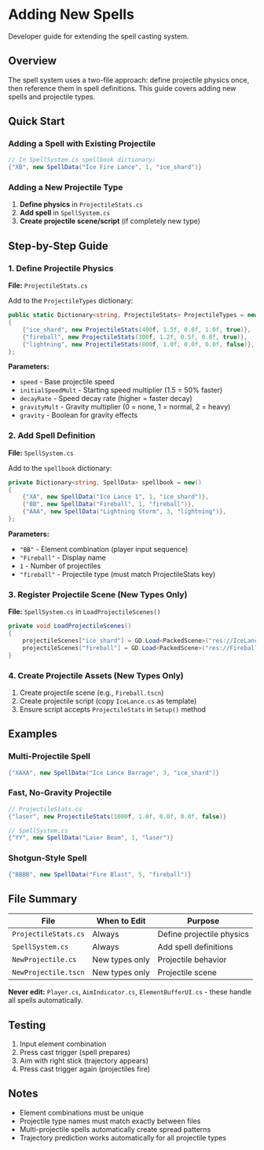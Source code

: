 # Adding New Spells

Developer guide for extending the spell casting system.

## Overview

The spell system uses a two-file approach: define projectile physics once, then reference them in spell definitions. This guide covers adding new spells and projectile types.

## Quick Start

### Adding a Spell with Existing Projectile

```csharp
// In SpellSystem.cs spellbook dictionary:
{"XB", new SpellData("Ice Fire Lance", 1, "ice_shard")}
```

### Adding a New Projectile Type

1. **Define physics** in `ProjectileStats.cs`
2. **Add spell** in `SpellSystem.cs`
3. **Create projectile scene/script** (if completely new type)

## Step-by-Step Guide

### 1. Define Projectile Physics

**File:** `ProjectileStats.cs`

Add to the `ProjectileTypes` dictionary:

```csharp
public static Dictionary<string, ProjectileStats> ProjectileTypes = new()
{
    {"ice_shard", new ProjectileStats(400f, 1.5f, 0.8f, 1.0f, true)},
    {"fireball", new ProjectileStats(300f, 1.2f, 0.5f, 0.8f, true)},
    {"lightning", new ProjectileStats(800f, 1.0f, 0.0f, 0.0f, false)},
};
```

**Parameters:**

- `speed` - Base projectile speed
- `initialSpeedMult` - Starting speed multiplier (1.5 = 50% faster)
- `decayRate` - Speed decay rate (higher = faster decay)
- `gravityMult` - Gravity multiplier (0 = none, 1 = normal, 2 = heavy)
- `gravity` - Boolean for gravity effects

### 2. Add Spell Definition

**File:** `SpellSystem.cs`

Add to the `spellbook` dictionary:

```csharp
private Dictionary<string, SpellData> spellbook = new()
{
    {"XA", new SpellData("Ice Lance 1", 1, "ice_shard")},
    {"BB", new SpellData("Fireball", 1, "fireball")},
    {"AAA", new SpellData("Lightning Storm", 3, "lightning")},
};
```

**Parameters:**

- `"BB"` - Element combination (player input sequence)
- `"Fireball"` - Display name
- `1` - Number of projectiles
- `"fireball"` - Projectile type (must match ProjectileStats key)

### 3. Register Projectile Scene (New Types Only)

**File:** `SpellSystem.cs` in `LoadProjectileScenes()`

```csharp
private void LoadProjectileScenes()
{
    projectileScenes["ice_shard"] = GD.Load<PackedScene>("res://IceLance.tscn");
    projectileScenes["fireball"] = GD.Load<PackedScene>("res://Fireball.tscn");
}
```

### 4. Create Projectile Assets (New Types Only)

1. Create projectile scene (e.g., `Fireball.tscn`)
2. Create projectile script (copy `IceLance.cs` as template)
3. Ensure script accepts `ProjectileStats` in `Setup()` method

## Examples

### Multi-Projectile Spell

```csharp
{"XAXA", new SpellData("Ice Lance Barrage", 3, "ice_shard")}
```

### Fast, No-Gravity Projectile

```csharp
// ProjectileStats.cs
{"laser", new ProjectileStats(1000f, 1.0f, 0.0f, 0.0f, false)}

// SpellSystem.cs
{"YY", new SpellData("Laser Beam", 1, "laser")}
```

### Shotgun-Style Spell

```csharp
{"BBBB", new SpellData("Fire Blast", 5, "fireball")}
```

## File Summary

| File                 | When to Edit   | Purpose                   |
| -------------------- | -------------- | ------------------------- |
| `ProjectileStats.cs` | Always         | Define projectile physics |
| `SpellSystem.cs`     | Always         | Add spell definitions     |
| `NewProjectile.cs`   | New types only | Projectile behavior       |
| `NewProjectile.tscn` | New types only | Projectile scene          |

**Never edit:** `Player.cs`, `AimIndicator.cs`, `ElementBufferUI.cs` - these handle all spells automatically.

## Testing

1. Input element combination
2. Press cast trigger (spell prepares)
3. Aim with right stick (trajectory appears)
4. Press cast trigger again (projectiles fire)

## Notes

- Element combinations must be unique
- Projectile type names must match exactly between files
- Multi-projectile spells automatically create spread patterns
- Trajectory prediction works automatically for all projectile types
